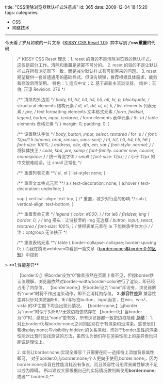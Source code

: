title: "CSS清除浏览器默认样式注意点"
id: 365
date: 2009-12-04 18:15:20
tags: 
categories: 
- CSS
- 网络技术
---

今天看了岁月如歌的一片文章《[KISSY CSS Reset 1.0](http://lifesinger.org/blog/2009/12/kissy-css-reset/)》其中写到了**css重置**的代码
> /*
> KISSY CSS Reset
> 理念：1\. reset 的目的不是清除浏览器的默认样式，这仅是部分工作。清除和重置是紧密不可分的。
> 2\. reset 的目的不是让默认样式在所有浏览器下一致，而是减少默认样式有可能带来的问题。
> 3\. reset 期望提供一套普适通用的基础样式。但没有银弹，推荐根据具体需求，裁剪和修改后再使用。
> 特色：1\. 适应中文；2\. 基于最新主流浏览器。
> 维护：玉伯, 正淳
> Revision: 276
> */
> 
> /** 清除内外边距 **/
> body, h1, h2, h3, h4, h5, h6, hr, p, blockquote, /* structural elements 结构元素 */
> dl, dt, dd, ul, ol, li, /* list elements 列表元素 */
> pre, /* text formatting elements 文本格式元素 */
> form, fieldset, legend, button, input, textarea, /* form elements 表单元素 */
> th, td /* table elements 表格元素 */ {
> margin: 0;
> padding: 0;
> }
> 
> /** 设置默认字体 **/
> body,
> button, input, select, textarea /* for ie */ {
> font: 12px/1.5 tahoma, arial, simsun, sans-serif;
> }
> h1, h2, h3, h4, h5, h6 { font-size: 100%; }
> address, cite, dfn, em, var { font-style: normal; } /* 将斜体扶正 */
> code, kbd, pre, samp { font-family: courier new, courier, monospace; } /* 统一等宽字体 */
> small { font-size: 12px; } /* 小于 12px 的中文很难阅读，让 small 正常化 */
> 
> /** 重置列表元素 **/
> ul, ol { list-style: none; }
> 
> /** 重置文本格式元素 **/
> a { text-decoration: none; }
> a:hover { text-decoration: underline; }
> 
> sup { vertical-align: text-top; } /* 重置，减少对行高的影响 */
> sub { vertical-align: text-bottom; }
> 
> /** 重置表单元素 **/
> legend { color: #000; } /* for ie6 */
> fieldset, img { border: 0; } /* img 搭车：让链接里的 img 无边框 */
> button, input, select, textarea { font-size: 100%; } /* 使得表单元素在 ie 下能继承字体大小 */
> /* 注：optgroup 无法扶正 */
> 
> /** 重置表格元素 **/
> table { border-collapse: collapse; border-spacing: 0; }
而我在腾讯webteam中看到一篇文章《[border:none;与border:0;的区别](http://webteam.tencent.com/?p=1481)》中提到
<!--more-->> **1.性能差异**
> 【border:0;】把border设为“0”像素虽然在页面上看不见，但按border默认值理解，浏览器依然对border-width/border-color进行了渲染，即已经占用了内存值。
> 【border:none;】把border设为“none”即没有，浏览器解析“none”时将不作出渲染动作，即不会消耗内存值。
> **2.兼容性差异**
> 兼容性差异只针对浏览器IE6、IE7与标签button、input而言，在win、win7、vista 的XP主题下均会出现此情况。
> 【border:none;】当border为“none”时似乎对IE6/7无效边框依然存在
> 【border:0;】当border为“0”时，感觉比“none”更有效，所有浏览器都一致把边框隐藏
> **总结：**
> 1\. 对比border:0;与border:none;之间的区别在于有渲染和没渲染，感觉他们和display:none;与visibility:hidden;的关系类似，而对于border属性的渲染性能对比暂时没找测试的方法，虽然认为他们存在渲染性能上的差异但也只能说是理论上。
> 
> 2\. 如何让border:none;实现全兼容？只需要在同一选择符上添加背景属性即可，
> 对于border:0;与border:none;个人更向于使用,border:none;，因为border:none;毕竟在性能消耗没有争议，而且兼容性可用背景属性解决不足以成为障碍。
所以建议大家根据自己的实际情况做判断使用**border:none;** 或者** border:0;**